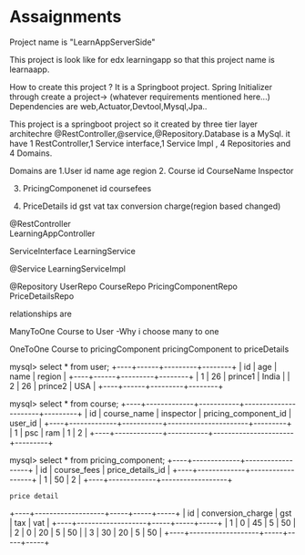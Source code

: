 # Assaignments
Project name is "LearnAppServerSide"

This project is look like for edx learningapp so that this project name is learnaapp.

How to create this project ?
It is a Springboot project. Spring Initializer through create a project-> (whatever requirements mentioned here...) 
Dependencies are web,Actuator,Devtool,Mysql,Jpa..

This project is a springboot project so it created by three tier layer architechre @RestController,@service,@Repository.Database is a MySql.
it have 1 RestController,1 Service interface,1 Service Impl , 4 Repositories and 4 Domains.

Domains are
1.User
	id
	name 
	age
	region
2. Course
	id
	CourseName
	Inspector

3. PricingComponenet
	id
	coursefees

4. PriceDetails
	id
	gst
	vat
	tax
	conversion charge(region based changed)

@RestController				
LearningAppController		

ServiceInterface
LearningService

@Service
LearningServiceImpl

@Repository
UserRepo
CourseRepo
PricingComponentRepo
PriceDetailsRepo

relationships are

ManyToOne
Course to User  -Why i choose many to one


OneToOne
Course to pricingComponent
pricingComponent to priceDetails

mysql> select * from user;
+----+------+---------+--------+
| id | age  | name    | region |
+----+------+---------+--------+
|  1 |   26 | prince1 | India  |
|  2 |   26 | prince2 | USA    |
+----+------+---------+--------+

mysql> select * from course;
+----+-------------+-----------+----------------------+---------+
| id | course_name | inspector | pricing_component_id | user_id |
+----+-------------+-----------+----------------------+---------+
|  1 | psc         | ram       |                    1 |       2 |
+----+-------------+-----------+----------------------+---------+


mysql> select * from pricing_component;
+----+-------------+------------------+
| id | course_fees | price_details_id |
+----+-------------+------------------+
|  1 |          50 |                2 |
+----+-------------+------------------+


	price detail
+----+-------------------+-----+-----+-----+
| id | conversion_charge | gst | tax | vat |
+----+-------------------+-----+-----+-----+
|  1 |                 0 |  45 |   5 |  50 |
|  2 |                 0 |  20 |   5 |  50 |
|  3 |                30 |  20 |   5 |  50 |
+----+-------------------+-----+-----+-----+

 
 

